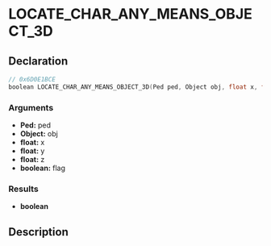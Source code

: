 # LOCATE_CHAR_ANY_MEANS_OBJECT_3D

## Declaration
```cpp
// 0x6D0E1BCE
boolean LOCATE_CHAR_ANY_MEANS_OBJECT_3D(Ped ped, Object obj, float x, float y, float z, boolean flag);
```

### Arguments
- **Ped:** ped
- **Object:** obj
- **float:** x
- **float:** y
- **float:** z
- **boolean:** flag

### Results
- **boolean**

## Description

